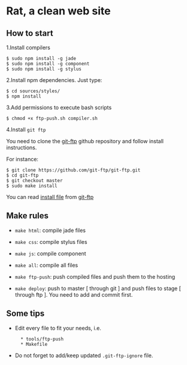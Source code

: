 # Rat, a clean web site

## How to start

1.Install compilers

    $ sudo npm install -g jade
    $ sudo npm install -g component
    $ sudo npm install -g stylus

2.Install npm dependencies. Just type:

    $ cd sources/styles/
    $ npm install

3.Add permissions to execute bash scripts

    $ chmod +x ftp-push.sh compiler.sh

4.Install `git ftp`

You need to clone the [git-ftp](https://github.com/git-ftp/git-ftp) github repository and follow install instructions.

For instance:

    $ git clone https://github.com/git-ftp/git-ftp.git
    $ cd git-ftp
    $ git checkout master
    $ sudo make install

You can read [install file](https://github.com/git-ftp/git-ftp/blob/develop/INSTALL.md) from [git-ftp](https://github.com/git-ftp/git-ftp)
## Make rules

  - `make html`: compile jade files

  - `make css`: compile stylus files

  - `make js`: compile component

  - `make all`: compile all files

  - `make ftp-push`: push compiled files and push them to the hosting

  - `make deploy`: push to master [ through git ] and push files to stage [ through ftp ]. You need to add and
  commit first.

## Some tips

- Edit every file to fit your needs, i.e.

        * tools/ftp-push
        * Makefile

- Do not forget to add/keep updated `.git-ftp-ignore` file.
